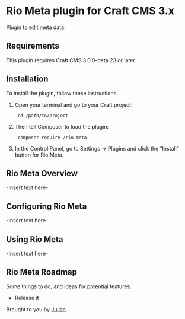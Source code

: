 # Rio Meta plugin for Craft CMS 3.x

Plugin to edit meta data.

## Requirements

This plugin requires Craft CMS 3.0.0-beta.23 or later.

## Installation

To install the plugin, follow these instructions.

1. Open your terminal and go to your Craft project:

        cd /path/to/project

2. Then tell Composer to load the plugin:

        composer require /rio-meta

3. In the Control Panel, go to Settings → Plugins and click the “Install” button for Rio Meta.

## Rio Meta Overview

-Insert text here-

## Configuring Rio Meta

-Insert text here-

## Using Rio Meta

-Insert text here-

## Rio Meta Roadmap

Some things to do, and ideas for potential features:

* Release it

Brought to you by [Julian ](https://julianhumm.com)
